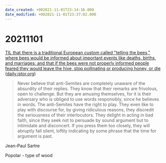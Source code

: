 ```yaml
---
date_created: +002021-11-01T23:14:16.000
date_modified: +002021-11-01T23:37:02.000
---
```


# 20211101

[TIL that there is a traditional European custom called "telling the bees," where bees would be informed about important events like deaths, births, and marriages; and that if the bees were not properly informed people feared they would leave the hive, stop pollinating or producing honey, or die](https://daily.jstor.org/telling-the-bees/) ([daily.jstor.org](https://www.reddit.com/domain/daily.jstor.org/))

> Never believe that anti-Semites are completely unaware of the absurdity of their replies. They know that their remarks are frivolous, open to challenge. But they are amusing themselves, for it is their adversary who is obliged to use words responsibly, since he believes in words. The anti-Semites have the right to play. They even like to play with discourse for, by giving ridiculous reasons, they discredit the seriousness of their interlocutors. They delight in acting in bad faith, since they seek not to persuade by sound argument but to intimidate and disconcert. If you press them too closely, they will abruptly fall silent, loftily indicating by some phrase that the time for argument is past.

Jean-Paul Sartre

Popolar - type of wood
